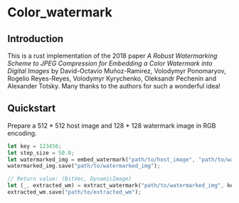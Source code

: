 # Color_watermark

## Introduction 

This is a rust implementation of the 2018 paper *A Robust Watermarking Scheme to JPEG Compression for Embedding a Color Watermark into Digital Images* by David-Octavio Muñoz-Ramirez, Volodymyr Ponomaryov, Rogelio Reyes-Reyes, Volodymyr Kyrychenko, Oleksandr Pechenin and Alexander Totsky. Many thanks to the authors for such a wonderful idea! 

## Quickstart

Prepare a 512 * 512 host image and 128 * 128 watermark image in RGB encoding. 

```rust
let key = 123456;
let step_size = 50.0;
let watermarked_img = embed_watermark("path/to/host_image", "path/to/watermark", key, step_size);
watermarked_img.save("path/to/watermarked_img");

// Return value: (BitVec, DynamicImage)
let (_, extracted_wm) = extract_watermark("path/to/watermarked_img", key, step_size);
extracted_wm.save("path/to/extracted_wm");
```
